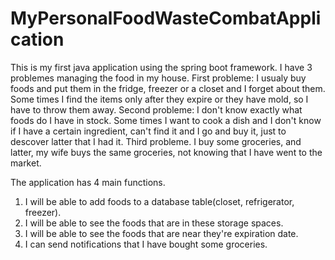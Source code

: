 # MyPersonalFoodWasteCombatApplication
This is my first java application using the spring boot framework.
I have 3 problemes managing the food in my house.
First probleme: I usualy buy foods and put them in the fridge, freezer or a closet and I forget about them. Some times
I find the items only after they expire or they have mold, so I have to throw them away.
Second probleme: I don't know exactly what foods do I have in stock. Some times I want to cook a dish and I don't know if I 
have a certain ingredient, can't find it and I go and buy it, just to descover latter that I had it.
Third probleme. I buy some groceries, and latter, my wife buys the same groceries, not knowing that I have went to the market.

The application has 4 main functions.
1. I will be able to add foods to a database table(closet, refrigerator, freezer).
2. I will be able to see the foods that are in these storage spaces.
3. I will be able to see the foods that are near they're expiration date.
4. I can send notifications that I have bought some groceries.
